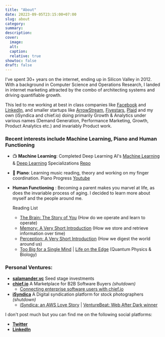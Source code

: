 ```yaml
---
title: "About"
date: 20223-09-05T23:15:00+07:00
slug: about
category:
summary:
description: 
cover:
  image:
  alt:
  caption: 
  relative: true
showtoc: false
draft: false
---
```

I've spent 30+ years on the internet, ending up in Silicon Valley in 2012. With a background in Computer Science and Operations Research, I landed in internet marketing attracted by the combo of architecting systems and driving quantifiable growth. 

This led to me working at best in class companies like [Facebook](https://www.facebook.com) and [LinkedIn](https://www.linkedin.com), and smaller startups like [ArrowStream](https://www.arrowstream.com), [Fivestars](https://www.fivestars.com), [Plaid](https://www.plaid.com) and my own (iSyndica and chief.io) doing primarily Growth & Analytics under various names (Demand Generation, Performance Marketing, Growth, Product Analytics etc.) and invariably Product work.

### Recent interests include Machine Learning, Piano and Human Functioning

- 📺 **Machine Learning**: 
Completed Deep Learning AI's [Machine Learning](https://www.deeplearning.ai/courses/machine-learning-specialization/) & [Deep Learning](https://www.deeplearning.ai/courses/deep-learning-specialization/) Specializations [Repo](https://github.com/hlth/deeplearning_ai)
- 📝 **Piano**:
Learning music reading, theory and working on my finger coordination. Piano Progress [Youtube](https://www.youtube.com/watch?v=mkzuv7uXF_s&list=PL2WtQe2AQhBk_OfhHyCfGzIy3mumEhc2v)
- **Human Functioning** : 
Becoming a parent makes you marvel at life, as does the invariable process of aging. I decided to learn more about myself and the people around me.

    Reading List
    - [The Brain: The Story of You](https://www.amazon.com/Brain-Story-You-David-Eagleman/dp/1101870532/ref=tmm_hrd_swatch_0?_encoding=UTF8&amp;qid=1693863695&amp;sr=8-4&_encoding=UTF8&tag=foreignrant-20&linkCode=ur2&linkId=b9a2937a24f2be24e2de8c1744805840&camp=1789&creative=9325) (How do we operate and learn to operate)
    - [Memory: A Very Short Introduction](https://www.amazon.com/gp/product/0192806750/ref=ppx_yo_dt_b_search_asin_title?ie=UTF8&amp;psc=1&_encoding=UTF8&tag=foreignrant-20&linkCode=ur2&linkId=839159ab6af82edc8cce7f036d1c184a&camp=1789&creative=9325) (How we store and retrieve information over time)
    - [Perception: A Very Short Introduction](https://www.amazon.com/Perception-Very-Short-Introduction-Introductions/dp/0198791003/qid=1693864373?&_encoding=UTF8&tag=foreignrant-20&linkCode=ur2&linkId=7cfe950d9c357a387da11be78d507946&camp=1789&creative=9325) (How we digest the world around us)
    - [Too Big for a Single Mind](https://www.amazon.com/Too-Big-Single-Mind-Generation/dp/1615199209/ref=tmm_hrd_swatch_0?_encoding=UTF8&amp;qid=1693864238&amp;sr=8-1&_encoding=UTF8&tag=foreignrant-20&linkCode=ur2&linkId=6e76c16d14f34d7786d6aaa7a8896a21&camp=1789&creative=9325) | [Life on the Edge](https://www.amazon.com/gp/product/B012HJOF4I/ref=ppx_yo_dt_b_d_asin_title_o00aud_?ie=UTF8&amp;psc=1&_encoding=UTF8&tag=foreignrant-20&linkCode=ur2&linkId=5f8e92876825fa1017d81f80f90f7e4b&camp=1789&creative=9325) (Quantum Physics & Biology)

### Personal Ventures:
- [**salamander.vc**](https://www.salamander.vc/) Seed stage investments
- [**chief.io**](https://www.chief.io) A Marketplace for B2B Software Buyers *(shutdown)*
    - [Connecting enterprise software users with chief.io](https://medium.com/@hlth/connecting-enterprise-software-users-with-chief-io-57ef7c389fc8)
- [**iSyndica**](https://www.techinasia.com/isyndica-the-cloud-based-digital-media-platform) A Digital syndication platform for stock photographers *(shutdown)*
    - [iSyndica: an AWS Love Story](https://aws.amazon.com/blogs/aws/isyndica-an-aws-love-story/) | [VentureBeat: Web After Dark winner](https://venturebeat.com/business/congrats-to-web-after-dark-winners-khush-isyndica-affective-interfaces-and-happiercom/)

I don't post much but you can find me on the following social platforms:
- [**Twitter**](https://twitter.com/hlth)
- [**LinkedIn**](https://www.linkedin.com/in/hugoangelmar/)
